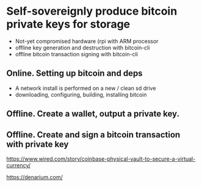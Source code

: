 # Self-sovereignly produce bitcoin private keys for storage

- Not-yet compromised hardware (rpi with ARM processor
- offline key generation and destruction with bitcoin-cli
- offline bitcoin transaction signing with bitcoin-cli

## Online. Setting up bitcoin and deps
- A network install is performed on a new / clean sd drive
- downloading, configuring, building, installing bitcoin


## Offline. Create a wallet, output a private key.

## Offline. Create and sign a bitcoin transaction with private key

https://www.wired.com/story/coinbase-physical-vault-to-secure-a-virtual-currency/

https://denarium.com/
